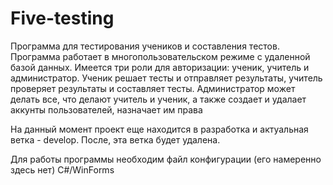 # Five-testing
Программа для тестирования учеников и составления тестов.
Программа работает в многопользовательском режиме с удаленной базой данных.
Имеется три роли для авторизации: ученик, учитель и администратор. Ученик решает тесты и отправляет результаты, учитель проверяет результаты и составляет тесты. Администратор может делать все, что делают учитель и ученик, а также создает и удалает аккунты пользователей, назначает им права

На данный момент проект еще находится в разработка и актуальная ветка - develop. После, эта ветка будет удалена.

Для работы программы необходим файл конфигурации (его намеренно здесь нет)
C#/WinForms